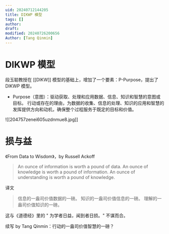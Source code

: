 ```yaml
---
uid: 20240712144205
title: DIKWP 模型
tags: []
author: 
draft: 
modified: 20240726200656
Author: [Tang Qinmin]
---
```


# DIKWP 模型

段玉聪教授在 [[DIKW]] 模型的基础上，增加了一个要素：P-Purpose，提出了 DIKWP 模型。

- Purpose（意图）：驱动获取、处理和应用数据、信息、知识和智慧的意图或目标。 行动或存在的理由，为数据的收集、信息的处理、知识的应用和智慧的发挥提供方向和动机，确保整个过程服务于既定的目标和价值。

![[204757zenei605uzdnmue8.jpg]]

# 损与益

《From Data to Wisdom》，by Russell Ackoff

> An ounce of information is worth a pound of data.
> An ounce of knowledge is worth a pound of information.
> An ounce of understanding is worth a pound of knowledge.

译文

>信息的一盎司价值数据的一磅。
>知识的一盎司价值信息的一磅。
>理解的一盎司价值知识的一磅。

这与《道德经》里的 " 为学者日益，闻到者日损。" 不谋而合。

续写 by Tang Qinmin：行动的一盎司价值智慧的一磅？
